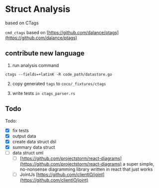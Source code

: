 # Struct Analysis

based on CTags

`cmd_ctags` based on [https://github.com/dalance/ptags](https://github.com/dalance/ptags)

## contribute new language

1. run analysis command

```
ctags --fields=+latinK -R code_path/datastore.go
```

2. copy generated `tags` to `coco/_fixtures/ctags`

3. write tests `in ctags_parser.rs`


## Todo

Todo:

 - [x] fix tests
 - [x] output data
 - [x] create data struct dsl
 - [x] summary data struct
 - [ ] data struct uml
    - [ ] [https://github.com/projectstorm/react-diagrams](https://github.com/projectstorm/react-diagrams) a super simple, no-nonsense diagramming library written in react that just works
    - [ ] JointJs [https://github.com/clientIO/joint](https://github.com/clientIO/joint) 
